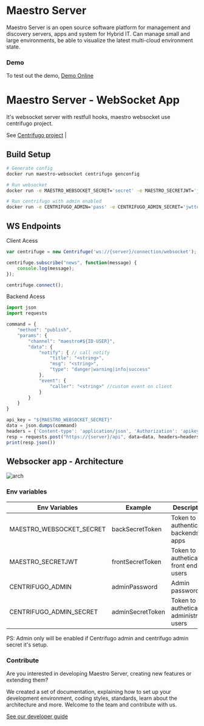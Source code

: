 # Maestro Server #

Maestro Server is an open source software platform for management and discovery servers, apps and system for Hybrid IT. Can manage small and large environments, be able to visualize the latest multi-cloud environment state.

### Demo ###
To test out the demo, [Demo Online](http://demo.maestroserver.io "Demo Online")


# Maestro Server - WebSocket App #

It's websocket server with restfull hooks, maestro websocket use centrifugo project.

See [Centrifugo project](https://centrifugal.github.io/centrifugo/ "Centrifugo Project") 
                                                        |

## Build Setup

``` bash
# Generate config
docker run maestro-websocket centrifugo genconfig

# Run websocket
docker run -e MAESTRO_WEBSOCKET_SECRET='secret' -e MAESTRO_SECRETJWT='jwttoken' maestroserver/websocket-maestro

# Run centrifugo with admin enabled
docker run -e CENTRIFUGO_ADMIN='pass' -e CENTRIFUGO_ADMIN_SECRET='jwttoken' maestroserver/websocket-maestro
```

## WS Endpoints

Client Acess
``` javascript
var centrifuge = new Centrifuge('ws://{server}/connection/websocket');

centrifuge.subscribe("news", function(message) {
    console.log(message);
});

centrifuge.connect();
```

Backend Acess
``` javascript
import json
import requests

command = {
    "method": "publish",
    "params": {
        "channel": "maestro#${ID-USER}", 
        "data": {
            "notify": { // call notify
                "title": "<string>",
                "msg": "<string>",
                "type": "danger|warning|info|success"
            },
            "event": {
                "caller": "<string>" //custom event on client
            }
        }
    }
}

api_key = "${MAESTRO_WEBSOCKET_SECRET}"
data = json.dumps(command)
headers = {'Content-type': 'application/json', 'Authorization': 'apikey ' + api_key}
resp = requests.post("https://{server}/api", data=data, headers=headers)
print(resp.json())
```


## Websocker app - Architecture

![arch](http://docs.maestroserver.io/en/latest/_images/arch_ws.png)


### Env variables ###

| Env Variables             | Example          | Description                              |
|---------------------------|------------------|------------------------------------------|
| MAESTRO_WEBSOCKET_SECRET  | backSecretToken  | Token to authenticate backends apps      |
| MAESTRO_SECRETJWT         | frontSecretToken | Token to autheticate front end users     |
| CENTRIFUGO_ADMIN          | adminPassword    | Admin password                           |
| CENTRIFUGO_ADMIN_SECRET   | adminSecretToken | Token to autheticate administrator users |


PS: Admin only will be enabled if Centrifugo admin and centrifugo admin secret it's setup. 



### Contribute ###

Are you interested in developing Maestro Server, creating new features or extending them?

We created a set of documentation, explaining how to set up your development environment, coding styles, standards, learn about the architecture and more. Welcome to the team and contribute with us.

[See our developer guide](http://docs.maestroserver.io/en/latest/contrib.html)

